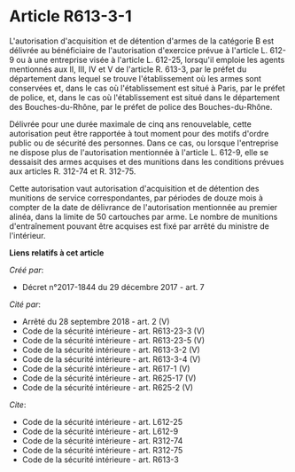 # Article R613-3-1

L'autorisation d'acquisition et de détention d'armes de la catégorie B est délivrée au bénéficiaire de l'autorisation
d'exercice prévue à l'article L. 612-9 ou à une entreprise visée à l'article L. 612-25, lorsqu'il emploie les agents
mentionnés aux II, III, IV et V de l'article R. 613-3, par le préfet du département dans lequel se trouve l'établissement où
les armes sont conservées et, dans le cas où l'établissement est situé à Paris, par le préfet de police, et, dans le cas où
l'établissement est situé dans le département des Bouches-du-Rhône, par le préfet de police des Bouches-du-Rhône.

Délivrée pour une durée maximale de cinq ans renouvelable, cette autorisation peut être rapportée à tout moment pour des
motifs d'ordre public ou de sécurité des personnes. Dans ce cas, ou lorsque l'entreprise ne dispose plus de l'autorisation
mentionnée à l'article L. 612-9, elle se dessaisit des armes acquises et des munitions dans les conditions prévues aux
articles R. 312-74 et R. 312-75.

Cette autorisation vaut autorisation d'acquisition et de détention des munitions de service correspondantes, par périodes de
douze mois à compter de la date de délivrance de l'autorisation mentionnée au premier alinéa, dans la limite de 50 cartouches
par arme. Le nombre de munitions d'entraînement pouvant être acquises est fixé par arrêté du ministre de l'intérieur.

**Liens relatifs à cet article**

_Créé par_:

  - Décret n°2017-1844 du 29 décembre 2017 - art. 7

_Cité par_:

  - Arrêté du 28 septembre 2018 - art. 2 (V)
  - Code de la sécurité intérieure - art. R613-23-3 (V)
  - Code de la sécurité intérieure - art. R613-23-5 (V)
  - Code de la sécurité intérieure - art. R613-3-2 (V)
  - Code de la sécurité intérieure - art. R613-3-4 (V)
  - Code de la sécurité intérieure - art. R617-1 (V)
  - Code de la sécurité intérieure - art. R625-17 (V)
  - Code de la sécurité intérieure - art. R625-2 (V)

_Cite_:

  - Code de la sécurité intérieure - art. L612-25
  - Code de la sécurité intérieure - art. L612-9
  - Code de la sécurité intérieure - art. R312-74
  - Code de la sécurité intérieure - art. R312-75
  - Code de la sécurité intérieure - art. R613-3
